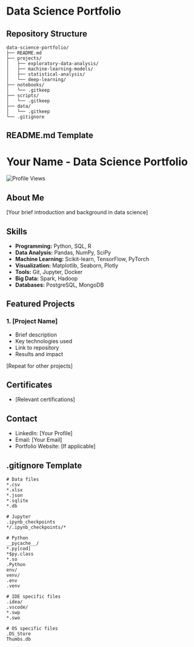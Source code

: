 # Data Science Portfolio

## Repository Structure
```
data-science-portfolio/
├── README.md
├── projects/
│   ├── exploratory-data-analysis/
│   ├── machine-learning-models/
│   ├── statistical-analysis/
│   └── deep-learning/
├── notebooks/
│   └── .gitkeep
├── scripts/
│   └── .gitkeep
├── data/
│   └── .gitkeep
└── .gitignore
```

## README.md Template

# Your Name - Data Science Portfolio
![Profile Views](https://komarev.com/ghpvc/?username=Rflorey)

## About Me
[Your brief introduction and background in data science]

## Skills
- **Programming:** Python, SQL, R
- **Data Analysis:** Pandas, NumPy, SciPy
- **Machine Learning:** Scikit-learn, TensorFlow, PyTorch
- **Visualization:** Matplotlib, Seaborn, Plotly
- **Tools:** Git, Jupyter, Docker
- **Big Data:** Spark, Hadoop
- **Databases:** PostgreSQL, MongoDB

## Featured Projects

### 1. [Project Name]
- Brief description
- Key technologies used
- Link to repository
- Results and impact

[Repeat for other projects]

## Certificates
- [Relevant certifications]

## Contact
- LinkedIn: [Your Profile]
- Email: [Your Email]
- Portfolio Website: [If applicable]

## .gitignore Template
```
# Data files
*.csv
*.xlsx
*.json
*.sqlite
*.db

# Jupyter
.ipynb_checkpoints
*/.ipynb_checkpoints/*

# Python
__pycache__/
*.py[cod]
*$py.class
*.so
.Python
env/
venv/
.env
.venv

# IDE specific files
.idea/
.vscode/
*.swp
*.swo

# OS specific files
.DS_Store
Thumbs.db
```
